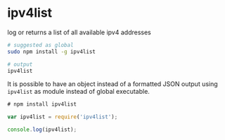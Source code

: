 # ipv4list
log or returns a list of all available ipv4 addresses 

```bash
# suggested as global
sudo npm install -g ipv4list

# output
ipv4list
```

It is possible to have an object instead of a formatted JSON output
using `ipv4list` as module instead of global executable.

```js
# npm install ipv4list

var ipv4list = require('ipv4list');

console.log(ipv4list);
```